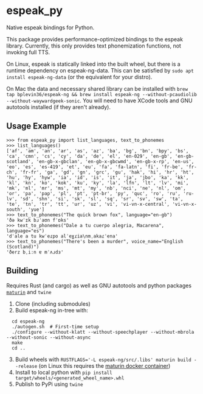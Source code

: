 # espeak_py

Native espeak bindings for Python.

This package provides performance-optimized bindings to the espeak library.
Currently, this only provides text phonemization functions, not invoking full TTS.

On Linux, espeak is statically linked into the built wheel, but there is a runtime dependency on espeak-ng-data.
This can be satisfied by `sudo apt install espeak-ng-data` (or the equivalent for your distro).

On Mac the data and necessary shared library can be installed with `brew tap bplevin36/espeak-ng && brew install espeak-ng --without-pcaudiolib --without-waywardgeek-sonic`. You will need to have XCode tools and GNU autotools installed (if they aren't already).

## Usage Example
```
>>> from espeak_py import list_languages, text_to_phonemes
>>> list_languages()
['af', 'am', 'an', 'ar', 'as', 'az', 'ba', 'bg', 'bn', 'bpy', 'bs', 'ca', 'cmn', 'cs', 'cy', 'da', 'de', 'el', 'en-029', 'en-gb', 'en-gb-scotland', 'en-gb-x-gbclan', 'en-gb-x-gbcwmd', 'en-gb-x-rp', 'en-us', 'eo', 'es', 'es-419', 'et', 'eu', 'fa', 'fa-latn', 'fi', 'fr-be', 'fr-ch', 'fr-fr', 'ga', 'gd', 'gn', 'grc', 'gu', 'hak', 'hi', 'hr', 'ht', 'hu', 'hy', 'hyw', 'ia', 'id', 'is', 'it', 'ja', 'jbo', 'ka', 'kk', 'kl', 'kn', 'ko', 'kok', 'ku', 'ky', 'la', 'lfn', 'lt', 'lv', 'mi', 'mk', 'ml', 'mr', 'ms', 'mt', 'my', 'nb', 'nci', 'ne', 'nl', 'om', 'or', 'pa', 'pap', 'pl', 'pt', 'pt-br', 'py', 'quc', 'ro', 'ru', 'ru-lv', 'sd', 'shn', 'si', 'sk', 'sl', 'sq', 'sr', 'sv', 'sw', 'ta', 'te', 'tn', 'tr', 'tt', 'ur', 'uz', 'vi', 'vi-vn-x-central', 'vi-vn-x-south', 'yue']
>>> text_to_phonemes("The quick brown fox", language="en-gb")
'ðə kwˈɪk bɹˈaʊn fˈɒks'
>>> text_to_phonemes("Dale a tu cuerpo alegria, Macarena", language="es")
'dˈale a tu kwˈeɾpo alˈeɣɾia\nmˌakaɾˈena'
>>> text_to_phonemes("There's been a murder", voice_name="English (Scotland)")
'ðerz bˌiːn ɐ mˈʌɹdɜ'
```

## Building

Requires Rust (and cargo) as well as GNU autotools and python packages [`maturin`](https://github.com/PyO3/maturin) and `twine`

1. Clone (including submodules)
2. Build espeak-ng in-tree with:
```
  cd espeak-ng
  ./autogen.sh  # First-time setup
  ./configure --without-klatt --without-speechplayer --without-mbrola --without-sonic --without-async
  make
  cd ..
```
3. Build wheels with `RUSTFLAGS='-L espeak-ng/src/.libs' maturin build --release` (on Linux this requires the [maturin docker container](https://hub.docker.com/r/konstin2/maturin))
4. Install to local python with `pip install target/wheels/<generated_wheel_name>.whl`
5. Publish to PyPi using `twine`
